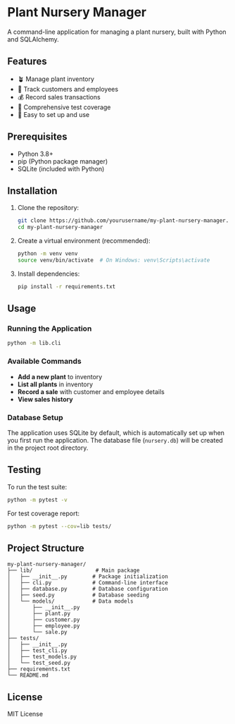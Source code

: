 # Plant Nursery Manager

A command-line application for managing a plant nursery, built with Python and SQLAlchemy.

## Features

- 🪴 Manage plant inventory
- 👥 Track customers and employees
- 💰 Record sales transactions
- 🧪 Comprehensive test coverage
- 🚀 Easy to set up and use

## Prerequisites

- Python 3.8+
- pip (Python package manager)
- SQLite (included with Python)

## Installation

1. Clone the repository:
   ```bash
   git clone https://github.com/yourusername/my-plant-nursery-manager.git
   cd my-plant-nursery-manager
   ```

2. Create a virtual environment (recommended):
   ```bash
   python -m venv venv
   source venv/bin/activate  # On Windows: venv\Scripts\activate
   ```

3. Install dependencies:
   ```bash
   pip install -r requirements.txt
   ```

## Usage

### Running the Application

```bash
python -m lib.cli
```

### Available Commands

- **Add a new plant** to inventory
- **List all plants** in inventory
- **Record a sale** with customer and employee details
- **View sales history**

### Database Setup

The application uses SQLite by default, which is automatically set up when you first run the application. The database file (`nursery.db`) will be created in the project root directory.

## Testing

To run the test suite:

```bash
python -m pytest -v
```

For test coverage report:

```bash
python -m pytest --cov=lib tests/
```

## Project Structure

```
my-plant-nursery-manager/
├── lib/                    # Main package
│   ├── __init__.py        # Package initialization
│   ├── cli.py             # Command-line interface
│   ├── database.py        # Database configuration
│   ├── seed.py            # Database seeding
│   └── models/            # Data models
│       ├── __init__.py
│       ├── plant.py
│       ├── customer.py
│       ├── employee.py
│       └── sale.py
├── tests/                
│   ├── __init__.py
│   ├── test_cli.py
│   ├── test_models.py
│   └── test_seed.py
├── requirements.txt    
└── README.md            
```

## License

MIT License


